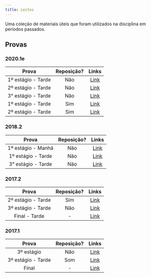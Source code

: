 ```yaml
---
title: Leites
---
```


Uma coleção de materiais úteis que foram utilizados na disciplina em períodos passados.

## Provas

### 2020.1e
**Prova** | **Reposição?** | **Links**  |
:---: | :---:| :---: |
1º estágio - Tarde | Não | [Link](https://drive.google.com/file/d/1w5HOptx3vmwvOHxaqY6gh6xOKGJE63o3/view?usp=sharing) |
2º estágio - Tarde | Não | [Link](https://drive.google.com/file/d/1JhM6XlMcYgVdV3fswiQS61lEj6h69IdW/view?usp=sharing) |
3° estágio - Tarde | Não | [Link](https://drive.google.com/file/d/1Cmh5uVkLX68hb9vg5fRklXHACvKIpChj/view?usp=sharing) |
1º estágio - Tarde | Sim | [Link](https://drive.google.com/file/d/1Pnh74Gd_ZkodRIS3DNajEm02L3qpmNE0/view?usp=sharing) |
2º estágio - Tarde | Sim | [Link](https://drive.google.com/file/d/1ntYXXr4xLD_TPTjnTU45PftI3o4HVaHu/view?usp=sharing) |


### 2018.2
**Prova** | **Reposição?** | **Links**  |
:---: | :---:| :---: |
1º estágio - Manhã | Não | [Link](https://drive.google.com/open?id=1iZ1nOf1zxvPqF6HdwhQCz5kZA311B1Mc) |
1º estágio - Tarde | Não | [Link](https://drive.google.com/open?id=11cBfZ_1z3sTuVfPgTFh36gTRgoi6ly0N) |
3° estágio - Tarde | Não | [Link](https://drive.google.com/open?id=1L-ZEfimLY53JTH8pfdsKEOoygPlIHsdf) |

### 2017.2
**Prova** | **Reposição?** | **Links**  |
:---: | :---:| :---: |
2º estágio - Tarde| Sim | [Link](https://drive.google.com/file/d/1sq4dZUcmQZny7ZHyO-H9l2Fp60FrrOF-) |
3º estágio - Tarde| Não | [Link](https://drive.google.com/open?id=1tXJikiVM85zRx8nSUY634ixUmGDAHwaB) |
Final - Tarde | - | [Link](https://drive.google.com/open?id=1Ah2Fk7nEF-993tanSMu9JJBndKTd5mCR) |

### 2017.1
**Prova** | **Reposição?** | **Links**  |
:---: | :---:| :---: |
3º estágio | Não | [Link](https://drive.google.com/open?id=1LVqcSX1h8Hny_jMncuf0ag45kL-hAjvL) |
3º estágio - Tarde | Som | [Link](https://drive.google.com/open?id=1wAEa1zivQw1sauT9e3BTVrrnmQr_rcFd) |
Final | - | [Link](https://drive.google.com/open?id=1bE17azD4RjRfFOzO4HNSm1f9rFtTnu76) |